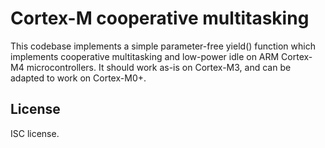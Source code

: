 # Cortex-M cooperative multitasking

This codebase implements a simple parameter-free yield() function which implements cooperative multitasking and low-power idle on ARM Cortex-M4 microcontrollers. It should work as-is on Cortex-M3, and can be adapted to work on Cortex-M0+.

## License

ISC license.
